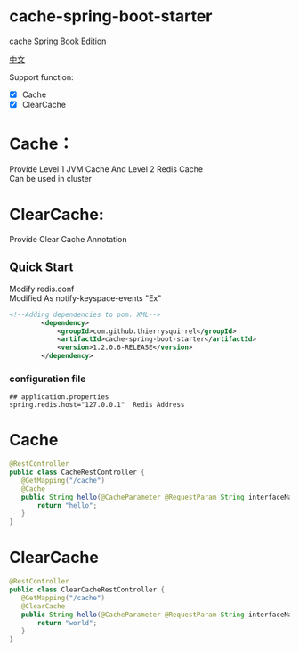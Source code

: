 # cache-spring-boot-starter

cache Spring Book Edition

[中文](./README_zh_CN.md)

Support function:
- [x] Cache  
- [X] ClearCache  

# Cache： 
 Provide Level 1 JVM Cache And Level 2 Redis Cache  
 Can be used in cluster  
 
# ClearCache:  
 Provide Clear Cache Annotation   
 
## Quick Start

  Modify redis.conf  
  Modified As notify-keyspace-events "Ex"  

```xml
<!--Adding dependencies to pom. XML-->
        <dependency>
            <groupId>com.github.thierrysquirrel</groupId>
            <artifactId>cache-spring-boot-starter</artifactId>
            <version>1.2.0.6-RELEASE</version>
        </dependency>
``` 

 ### configuration file
 
 ```properties
 ## application.properties
spring.redis.host="127.0.0.1"  Redis Address
 ```

# Cache 

 ```java
@RestController
public class CacheRestController {
    @GetMapping("/cache")
    @Cache
    public String hello(@CacheParameter @RequestParam String interfaceName,@RequestParam String versionNo,@CacheParameter @RequestParam long timeStamp) {
        return "hello";
    }
}
 ```

# ClearCache

 ```java
@RestController
public class ClearCacheRestController {
    @GetMapping("/cache")
    @ClearCache
    public String hello(@CacheParameter @RequestParam String interfaceName,@RequestParam String versionNo,@CacheParameter @RequestParam long timeStamp) {
        return "world";
    }
}
 ```